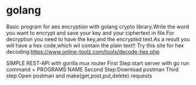 # golang

Basic program for aes encryption with golang crypto library.Write the word you want to encrypt and save your key and your ciphertext
in file.For decryption you need to have the key,and the encrypted text.As a result you will have a hex code,which wil contain the 
plain text!!
Try this site for hex decoding:https://www.online-toolz.com/tools/decode-hex.php

SIMPLE REST-API with gorilla mux router 
First Step:start server with go run command + PROGRAMS NAME 
Second Step:Download postman 
Third step:Open postman and make(get,post,put,delete) requests

